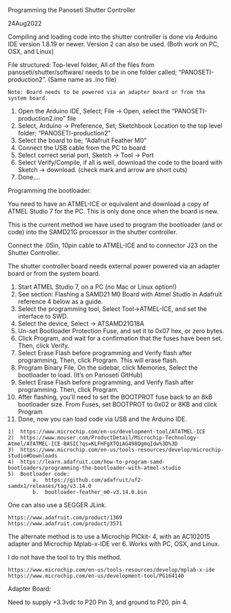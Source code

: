 Programming the Panoseti Shutter Controller

24Aug2022

Compiling and loading code into the shutter controller is done via Arduino IDE version 1.8.19 or newer. 
Version 2 can also be used. (Both work on PC, OSX, and Linux)

File structured:
Top-level folder, 
      All of the files from panoseti/shutter/software/ needs to be in one folder
      called; “PANOSETI-production2”. (Same name as .ino file)

	Note: Board needs to be powered via an adapter board or from the system board.

1)	Open the Arduino IDE, Select; File -> Open, select the “PANOSETI-production2.ino” file
2)	Select, Arduino -> Preference, Set; Sketchbook Location to the top level folder; “PANOSETI-production2”
3)	Select the board to be; “Adafruit Feather M0”
4)	Connect the USB cable from the PC to board
5)	Select correct serial port, Sketch -> Tool -> Port
6)	Select Verify/Compile, if all is well, download the code to the board with Sketch -> download. (check mark and arrow are short cuts)
7)	Done….


Programming the bootloader.

You need to have an ATMEL-ICE or equivalent and download a copy of ATMEL Studio 7 for the PC.  This is only done once when the board is new.

This is the current method we have used to program the bootloader (and or code) into the SAMD21G processor in the shutter controller.

Connect the .05in, 10pin cable to ATMEL-ICE and to connector J23 on the Shutter Controller.
 
The shutter controller board needs external power powered via an adapter board or from the system board.

1)	Start ATMEL Studio 7, on a PC (no Mac or Linux option!)
2)	See section: Flashing a SAMD21 M0 Board with Atmel Studio in Adafruit reference 4 below as a guide.
3)	Select the programming tool, Select Tool->ATMEL-ICE, and set the interface to SWD.
4)	Select the device, Select -> ATSAMD21G18A
5)	Un-set Bootloader Protection Fuse, and set it to 0x07 hex, or zero bytes.
6)	Click Program, and wait for a confirmation that the fuses have been set. Then, click Verify.
7)	Select Erase Flash before programming and Verify flash after programming, Then, click Program. This will erase flash.
8)	Program Binary File, On the sidebar, click Memories, Select the bootloader to load. (It’s on Panoseti GitHub)
9)	Select Erase Flash before programming, and Verify flash after programming. Then, click Program.
10)	After flashing, you'll need to set the BOOTPROT fuse back to an 8kB bootloader size. From Fuses, set BOOTPROT to 0x02 or 8KB and click Program
11)	Done, now you can load code via USB and the Arduino IDE.

~~~
1)	https://www.microchip.com/en-us/development-tool/ATATMEL-ICE
2)	https://www.mouser.com/ProductDetail/Microchip-Technology-Atmel/ATATMEL-ICE-BASIC?qs=KLFHFgXTQiAG498QgmqIdw%3D%3D
3)	https://www.microchip.com/en-us/tools-resources/develop/microchip-studio#Downloads
4)	https://learn.adafruit.com/how-to-program-samd-bootloaders/programming-the-bootloader-with-atmel-studio
5)	Bootloader code: 
        a.	https://github.com/adafruit/uf2-samdx1/releases/tag/v3.14.0
        b.	bootloader-feather_m0-v3.14.0.bin
~~~

One can also use a SEGGER JLink.

~~~
https://www.adafruit.com/product/1369
https://www.adafruit.com/product/3571
~~~

The alternate method is to use a Microchip PICkit- 4, with an AC102015 adapter and Microchip Mplab-x-IDE ver 6.  Works with PC, OSX, and Linux.

I do not have the tool to try this method.

~~~
https://www.microchip.com/en-us/tools-resources/develop/mplab-x-ide
https://www.microchip.com/en-us/development-tool/PG164140
~~~

Adapter Board:

Need to supply +3.3vdc to P20 Pin 3, and ground to P20, pin 4.
